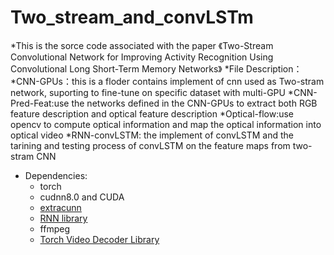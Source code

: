 Two_stream_and_convLSTm
=====
*This is the sorce code  associated with the paper 《Two-Stream Convolutional Network for Improving Activity Recognition Using Convolutional Long Short-Term Memory Networks》
*File Description：
  *CNN-GPUs：this is a floder contains implement of cnn used as Two-stram network, suporting to fine-tune on specific dataset with  multi-GPU
  *CNN-Pred-Feat:use the networks defined in the CNN-GPUs to extract both RGB feature description and optical feature description
  *Optical-flow:use opencv to compute optical  information and map the optical  information into  optical video
  *RNN-convLSTM: the implement of convLSTM and the tarining and testing process of  convLSTM on the feature maps from two-stram CNN
* Dependencies:
  * torch
  * cudnn8.0 and CUDA
  * [extracunn](https://github.com/viorik/extracunn)
  * [RNN library](https://github.com/Element-Research/rnn)
  * ffmpeg
  * [Torch Video Decoder Library](https://github.com/e-lab/torch-toolbox/tree/master/Video-decoder)
